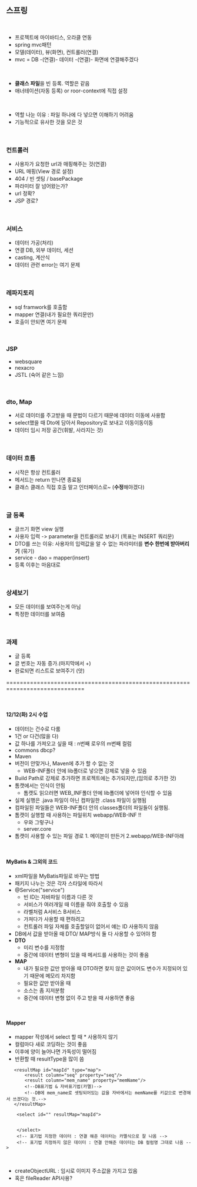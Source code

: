 ## 스프링

<br>

* 프로젝트에 마이바티스, 오라클 연동
* spring mvc패턴
* 모델(데이터), 뷰(화면), 컨트롤러(연결)
* mvc = DB -(연결)- 데이터 -(연결)- 화면에 연결해주겠다


<br>

* **클래스 파일**을 빈 등록. 역할은 같음
* 애너테이션(자동 등록) or roor-context에 직접 설정

<br>



* 역할 나눈 이유 : 파일 하나에 다 넣으면 이해하기 어려움
* 기능적으로 유사한 것을 모은 것

<br>


### 컨트롤러
* 사용자가 요청한 url과 매핑해주는 것(연결)
* URL 매핑(View 경로 설정)
* 404 / 빈 셋팅 / basePackage
* 파라미터 잘 넘어왔는가?
* url 정확?
* JSP 경로?

<br>


### 서비스
* 데이터 가공(처리)
* 연결 DB, 외부 데이터, 세션
* casting, 계산식
* 데이터 관련 error는 여기 문제

<br>


### 레파지토리
* sql framwork를 호출함
* mapper 연결(내가 필요한 쿼리문만)
* 호출이 안되면 여기 문제


<br>


### JSP
* websquare
* nexacro
* JSTL (숙어 같은 느낌)


<br>


### dto, Map
* 서로 데이터를 주고받을 때 문법이 다르기 때문에 데이터 이동에 사용함
* select했을 때 Dto에 담아서 Repository로 보내고 이동이동이동
* 데이터 임시 저장 공간(휘발, 사라지는 것)



<br>


### 데이터 흐름
* 시작은 항상 컨트롤러
* 메서드는 return 만나면 종료됨
* 클래스 클래스 직접 호출 말고 인터페이스로~ (**수정**해야겠다)


<br>


### 글 등록
* 글쓰기 화면 view 실행
* 사용자 입력 -> parameter을 컨트롤러로 보내기 (목표는 INSERT 쿼리문)
* DTO를 쓰는 이유: 사용자의 입력값을 알 수 없는 파라미터를 **변수 한번에 받아버리기** (묶기)
* service - dao = mapper(insert)
* 등록 이후는 마음대로


<br>


### 상세보기
* 모든 데이터를 보여주는게 아님
* 특정한 데이터를 보여줌


<br>


### 과제
* 글 등록
* 글 번호는 자동 증가.(마지막에서 +)
* 완료되면 리스트로 보여주기 (앗)

=============================================================================


<br>

####  12/12(화)  2시 수업
* 데이터는 건수로 다룸
* 1건 or 다건(많을 다)
* 값 하나를 가져오고 싶을 때 : n번째 로우의 m번째 컬럼
* commons dbcp?
* Maven
* 버전이 안맞거나, Maven에 추가 할 수 없는 것
  * WEB-INF폴더 안에 lib폴더로 넣으면 강제로 넣을 수 있음
* Build Path로 강제로 추가하면 프로젝트에는 추가되지만,(임의로 추가한 것)
* 톰캣에서는 인식이 안됨
  * 톰캣도 읽으러면 WEB_INF폴더 안에 lib폴더에 넣어야 인식할 수 있음
* 실제 실행은 .java 파일이 아닌 컴파일한 .class 파일이 실행됨
* 컴파일된 파일들은 WEB-INF폴더 안의 classes폴더의 파일들이 실행됨.
* 톰캣이 실행할 때 사용하는 파일위치 webapp/WEB-INF !!
  * 우와 그렇구나
  * server.core
* 톰캣이 사용할 수 있는 파일 경로 1. 메이븐이 만든거  2.webapp/WEB-INF아래

<br>

#### MyBatis & 그외의 코드
* xml파일을 MyBatis파일로 바꾸는 방법
* 패키지 나누는 것은 각자 스타일에 따라서
* @Service("service") 
  * 빈 ID는 자바파일 이름과 다른 것
  * 서비스가 여러개일 때 이름을 줘야 호출할 수 있음
  * 라벨처럼 A서비스 B서비스
  * 가져다가 사용할 때 편하려고
  * 컨트롤러 파일 자체를 호출할일이 없어서 얘는 ID 사용하지 않음
* DB에서 값을 받아올 때 DTO/ MAP방식 둘 다 사용할 수 있어야 함
* **DTO**
  * 미리 변수를 지정함
  * 중간에 데이터 변형이 있을 때 메서드를 사용하는 것이 좋음
* **MAP**
  * 내가 필요한 값만 받아올 때 DTO하면 찾지 않은 값이어도 변수가 지정되어 있기 때문에 메모리 차지함 
  * 필요한 값만 받아올 때
  * 소스는 좀 지저분함
  * 중간에 데이터 변형 없이 주고 받을 때 사용하면 좋음

<br>

#### Mapper
* mapper 작성에서 select 할 때 * 사용하지 않기
* 컬럼마다 새로 코딩하는 것이 좋음
* 이후에 양이 늘어나면 가독성이 떨어짐
* 반환할 때 resultType을 많이 씀
```
   <resultMap id="mapId" type="map">
       <result column="seq" property="seq"/>
       <result column="mem_name" property="memName"/> 
       <!--DB표기법 & 자바표기법(카멜)-->
       <!--DB에 mem_name로 셋팅되어있는 값을 자바에서는 memName를 키값으로 변경해서 쓰겠다는 것.-->
   </resultMap> 

    <select id="" resultMap="mapId">
        

    </select>
    <!-- 표기법 지정한 데이터 : 연결 해준 데이터는 카멜식으로 잘 나옴 -->
    <!-- 표기법 지정하지 않은 데이터 : 연결 안해준 데이터는 DB 컬럼명 그대로 나옴 -->

```

<br>


* createObjectURL : 임시로 이미지 주소값을 가지고 있음
* 혹은 fileReader API사용?


















